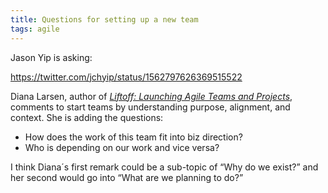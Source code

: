```yaml
---
title: Questions for setting up a new team
tags: agile
---
```

Jason Yip is asking: 

https://twitter.com/jchyip/status/1562797626369515522

Diana Larsen, author of [<cite>Liftoff: Launching Agile Teams and Projects</cite>](https://agileweekly.com/interviews/episode-36-liftoff-with-ainsley-nies.html), comments to start teams by understanding purpose, alignment, and context. She is adding the questions:

- How does the work of this team fit into biz direction?  
- Who is depending on our work and vice versa?

I think Diana´s first remark could be a sub-topic of <q>Why do we exist?</q> and her second would go into <q>What are we planning to do?</q>
